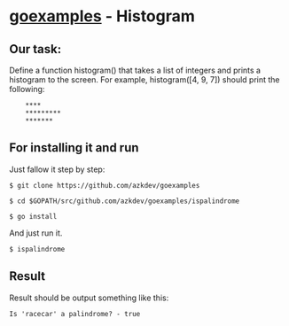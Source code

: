 [goexamples](https://github.com/azkdev/goexamples) - Histogram
=========================================================================

## Our task:

Define a function histogram() that takes a list of integers and prints a histogram to the screen. For example, histogram([4, 9, 7]) should print the following:
```
	****
	*********
	*******
```

## For installing it and run

Just fallow it step by step:

```
$ git clone https://github.com/azkdev/goexamples
```
```
$ cd $GOPATH/src/github.com/azkdev/goexamples/ispalindrome
```
```
$ go install
```

And just run it.

```
$ ispalindrome
```

## Result

Result should be output something like this:

```
Is 'racecar' a palindrome? - true
```